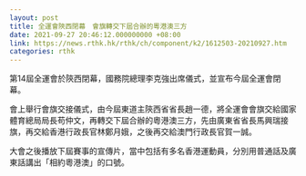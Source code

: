 ```yaml
---
layout: post
title: 全運會陝西閉幕　會旗轉交下屆合辦的粵港澳三方
date: 2021-09-27 20:46:12.000000000 +08:00
link: https://news.rthk.hk/rthk/ch/component/k2/1612503-20210927.htm
categories: rthk
---
```


第14屆全運會於陝西閉幕，國務院總理李克強出席儀式，並宣布今屆全運會閉幕。

會上舉行會旗交接儀式，由今屆東道主陝西省省長趙一德，將全運會會旗交給國家體育總局局長苟仲文，再轉交下屆合辦的粵港澳三方，先由廣東省省長馬興瑞接旗，再交給香港行政長官林鄭月娥，之後再交給澳門行政長官賀一誠。

大會之後播放下屆賽事的宣傳片，當中包括有多名香港運動員，分別用普通話及廣東話講出「相約粵港澳」的口號。
